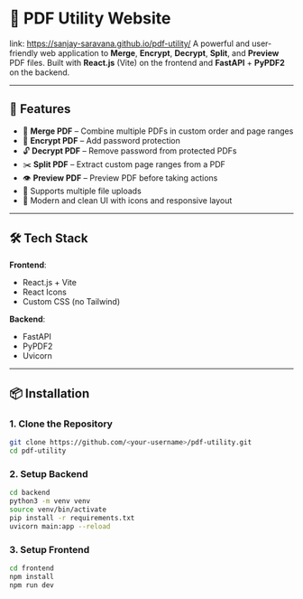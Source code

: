 # 📄 PDF Utility Website

link: https://sanjay-saravana.github.io/pdf-utility/
A powerful and user-friendly web application to **Merge**, **Encrypt**, **Decrypt**, **Split**, and **Preview** PDF files. Built with **React.js** (Vite) on the frontend and **FastAPI** + **PyPDF2** on the backend.

---

## 🚀 Features

- 🔗 **Merge PDF** – Combine multiple PDFs in custom order and page ranges
- 🔐 **Encrypt PDF** – Add password protection
- 🔓 **Decrypt PDF** – Remove password from protected PDFs
- ✂️ **Split PDF** – Extract custom page ranges from a PDF
- 👁️ **Preview PDF** – Preview PDF before taking actions
- 📂 Supports multiple file uploads
- 🧾 Modern and clean UI with icons and responsive layout

---

## 🛠️ Tech Stack

**Frontend**:  
- React.js + Vite  
- React Icons  
- Custom CSS (no Tailwind)

**Backend**:  
- FastAPI  
- PyPDF2  
- Uvicorn

---

## 📦 Installation

### 1. Clone the Repository

```bash
git clone https://github.com/<your-username>/pdf-utility.git
cd pdf-utility

```

### 2. Setup Backend

```bash
cd backend
python3 -m venv venv
source venv/bin/activate
pip install -r requirements.txt
uvicorn main:app --reload
```

### 3. Setup Frontend

```bash
cd frontend
npm install
npm run dev
```